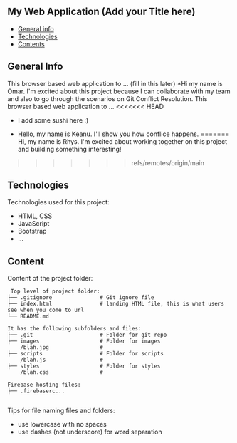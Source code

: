 ## My Web Application (Add your Title here)

* [General info](#general-info)
* [Technologies](#technologies)
* [Contents](#content)

## General Info
This browser based web application to ... (fill in this later)
*Hi my name is Omar. I'm excited about this project because I can collaborate with my team and also to go through the scenarios on Git Conflict Resolution.
This browser based web application to ...
<<<<<<< HEAD

* I add some sushi here :)


* Hello, my name is Keanu. I'll show you how conflice happens.
=======
Hi, my name is Rhys. I'm excited about working together on this project and building something interesting!
>>>>>>> refs/remotes/origin/main
	
## Technologies
Technologies used for this project:
* HTML, CSS
* JavaScript
* Bootstrap 
* ...
	
## Content
Content of the project folder:

```
 Top level of project folder: 
├── .gitignore               # Git ignore file
├── index.html               # landing HTML file, this is what users see when you come to url
└── README.md

It has the following subfolders and files:
├── .git                     # Folder for git repo
├── images                   # Folder for images
    /blah.jpg                # 
├── scripts                  # Folder for scripts
    /blah.js                 # 
├── styles                   # Folder for styles
    /blah.css                # 

Firebase hosting files: 
├── .firebaserc...


```

Tips for file naming files and folders:
* use lowercase with no spaces
* use dashes (not underscore) for word separation

